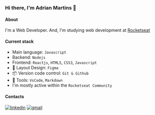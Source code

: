 ### Hi there, I'm Adrian Martins 👋

#### About
I'm a Web Developer. And, I'm studying web development at [Rocketseat](https://www.rocketseat.com.br/)

#### Current stack
- Main language: `Javascript`
- Backend: `Nodejs`
- Frontend: `Reactjs`, `HTML5`, `CSS3`, `Javascript`
- 🎨 Layout Design: `Figma`
- 📦️ Version code control: `Git & Github`
- 🔨 Tools: `VsCode`, `Markdown`
- I'm mostly active within the `Rocketseat Community`

#### Contacts

[![linkedin](https://img.shields.io/badge/linkedin-0A66C2?style=for-the-badge&logo=linkedin&logoColor=white)](https://www.linkedin.com/in/adrian-martins-b3b215190)
[![gmail](https://img.shields.io/badge/parkersfly@gmail.com-0A66C2?style=for-the-badge&logo=gmail&logoColor=white)](https://mail.google.com/mail/u/0/#inbox?compose=DmwnWsmFSjFRMnchTtWrkkjzTJhhZKMXMpbGcSdRGHMQrpCGHWclDhqsNHGrWDhsTFTrsSTbSRdq)
